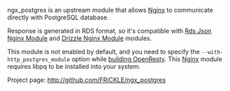 <!---
    @title         Postgres Nginx Module
    @creator       Yichun Zhang
    @created       2011-06-21 08:28 GMT
    @modifier      Yichun Zhang
    @modifier_link yichun-zhang
    @modified      2011-06-22 07:36 GMT
    @changes       3
--->

ngx_postgres is an upstream module that allows [Nginx](nginx.html) to communicate directly with PostgreSQL database.

Response is generated in RDS format, so it's compatible with [Rds Json Nginx Module](rds-json-nginx-module.html) and [Drizzle Nginx Module](drizzle-nginx-module.html) modules.

This module is not enabled by default, and you need to specify the `--with-http_postgres_module` option while [building OpenResty](installation.html). This [Nginx](nginx.html) module requires libpq to be installed into your system.

Project page: http://github.com/FRiCKLE/ngx_postgres
